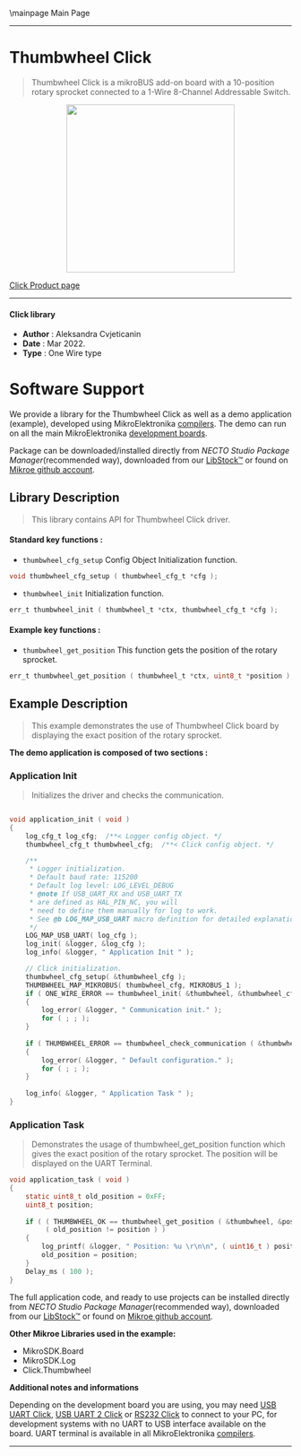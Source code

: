 \mainpage Main Page

---
# Thumbwheel Click

> Thumbwheel Click is a mikroBUS add-on board with a 10-position rotary sprocket connected to a 1-Wire 8-Channel Addressable Switch.

<p align="center">
  <img src="https://download.mikroe.com/images/click_for_ide/thumbwheel_click.png" height=300px>
</p>

[Click Product page](https://www.mikroe.com/thumbwheel-click)

---


#### Click library

- **Author**        : Aleksandra Cvjeticanin
- **Date**          : Mar 2022.
- **Type**          : One Wire type


# Software Support

We provide a library for the Thumbwheel Click
as well as a demo application (example), developed using MikroElektronika
[compilers](https://www.mikroe.com/necto-studio).
The demo can run on all the main MikroElektronika [development boards](https://www.mikroe.com/development-boards).

Package can be downloaded/installed directly from *NECTO Studio Package Manager*(recommended way), downloaded from our [LibStock&trade;](https://libstock.mikroe.com) or found on [Mikroe github account](https://github.com/MikroElektronika/mikrosdk_click_v2/tree/master/clicks).

## Library Description

> This library contains API for Thumbwheel Click driver.

#### Standard key functions :

- `thumbwheel_cfg_setup` Config Object Initialization function.
```c
void thumbwheel_cfg_setup ( thumbwheel_cfg_t *cfg );
```

- `thumbwheel_init` Initialization function.
```c
err_t thumbwheel_init ( thumbwheel_t *ctx, thumbwheel_cfg_t *cfg );
```

#### Example key functions :

- `thumbwheel_get_position` This function gets the position of the rotary sprocket. 
```c
err_t thumbwheel_get_position ( thumbwheel_t *ctx, uint8_t *position ); 
```

## Example Description

> This example demonstrates the use of Thumbwheel Click board by displaying the exact position of the rotary sprocket. 

**The demo application is composed of two sections :**

### Application Init

> Initializes the driver and checks the communication.

```c

void application_init ( void ) 
{
    log_cfg_t log_cfg;  /**< Logger config object. */
    thumbwheel_cfg_t thumbwheel_cfg;  /**< Click config object. */

    /** 
     * Logger initialization.
     * Default baud rate: 115200
     * Default log level: LOG_LEVEL_DEBUG
     * @note If USB_UART_RX and USB_UART_TX 
     * are defined as HAL_PIN_NC, you will 
     * need to define them manually for log to work. 
     * See @b LOG_MAP_USB_UART macro definition for detailed explanation.
     */
    LOG_MAP_USB_UART( log_cfg );
    log_init( &logger, &log_cfg );
    log_info( &logger, " Application Init " );

    // Click initialization.
    thumbwheel_cfg_setup( &thumbwheel_cfg );
    THUMBWHEEL_MAP_MIKROBUS( thumbwheel_cfg, MIKROBUS_1 );
    if ( ONE_WIRE_ERROR == thumbwheel_init( &thumbwheel, &thumbwheel_cfg ) ) 
    {
        log_error( &logger, " Communication init." );
        for ( ; ; );
    }
    
    if ( THUMBWHEEL_ERROR == thumbwheel_check_communication ( &thumbwheel ) )
    {
        log_error( &logger, " Default configuration." );
        for ( ; ; );
    }
    
    log_info( &logger, " Application Task " );
}

```

### Application Task

> Demonstrates the usage of thumbwheel_get_position function which gives the exact position of the rotary sprocket. The position will be displayed on the UART Terminal.

```c
void application_task ( void ) 
{
    static uint8_t old_position = 0xFF;
    uint8_t position; 
    
    if ( ( THUMBWHEEL_OK == thumbwheel_get_position ( &thumbwheel, &position ) ) && 
         ( old_position != position ) )
    {
        log_printf( &logger, " Position: %u \r\n\n", ( uint16_t ) position );
        old_position = position; 
    }
    Delay_ms ( 100 );
}
```

The full application code, and ready to use projects can be installed directly from *NECTO Studio Package Manager*(recommended way), downloaded from our [LibStock&trade;](https://libstock.mikroe.com) or found on [Mikroe github account](https://github.com/MikroElektronika/mikrosdk_click_v2/tree/master/clicks).

**Other Mikroe Libraries used in the example:**

- MikroSDK.Board
- MikroSDK.Log
- Click.Thumbwheel

**Additional notes and informations**

Depending on the development board you are using, you may need
[USB UART Click](https://www.mikroe.com/usb-uart-click),
[USB UART 2 Click](https://www.mikroe.com/usb-uart-2-click) or
[RS232 Click](https://www.mikroe.com/rs232-click) to connect to your PC, for
development systems with no UART to USB interface available on the board. UART
terminal is available in all MikroElektronika
[compilers](https://shop.mikroe.com/compilers).

---
